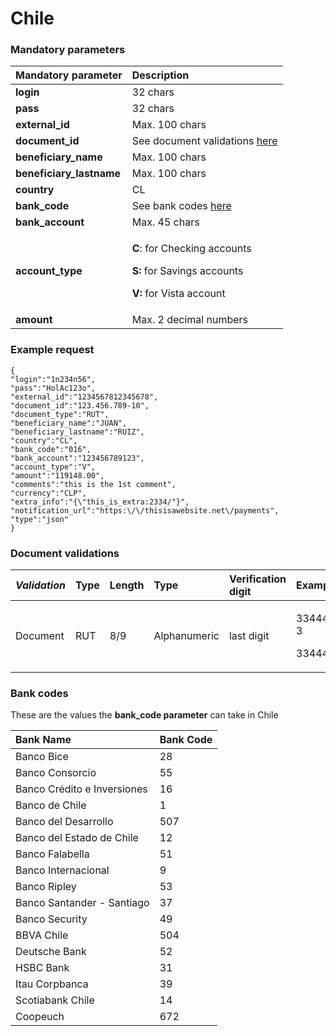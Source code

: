 # Chile

### Mandatory parameters

<table>
  <thead>
    <tr>
      <th style="text-align:left"><b>Mandatory parameter</b>
      </th>
      <th style="text-align:left"><b>Description</b>
      </th>
    </tr>
  </thead>
  <tbody>
    <tr>
      <td style="text-align:left"><b>login</b>
      </td>
      <td style="text-align:left">32 chars</td>
    </tr>
    <tr>
      <td style="text-align:left"><b>pass</b>
      </td>
      <td style="text-align:left">32 chars</td>
    </tr>
    <tr>
      <td style="text-align:left"><b>external_id</b>
      </td>
      <td style="text-align:left">Max. 100 chars</td>
    </tr>
    <tr>
      <td style="text-align:left"><b>document_id</b>
      </td>
      <td style="text-align:left">See document validations <a href="chile.md#document-validations">here</a>
      </td>
    </tr>
    <tr>
      <td style="text-align:left"><b>beneficiary_name</b>
      </td>
      <td style="text-align:left">Max. 100 chars</td>
    </tr>
    <tr>
      <td style="text-align:left"><b>beneficiary_lastname</b>
      </td>
      <td style="text-align:left">Max. 100 chars</td>
    </tr>
    <tr>
      <td style="text-align:left"><b>country</b>
      </td>
      <td style="text-align:left">CL</td>
    </tr>
    <tr>
      <td style="text-align:left"><b>bank_code</b>
      </td>
      <td style="text-align:left">See bank codes <a href="chile.md#bank-codes">here</a>
      </td>
    </tr>
    <tr>
      <td style="text-align:left"><b>bank_account</b>
      </td>
      <td style="text-align:left">Max. 45 chars</td>
    </tr>
    <tr>
      <td style="text-align:left"><b>account_type</b>
      </td>
      <td style="text-align:left">
        <p><b>C</b>: for Checking accounts</p>
        <p><b>S: </b>for Savings accounts</p>
        <p><b>V:</b> for Vista account<b> </b>
        </p>
      </td>
    </tr>
    <tr>
      <td style="text-align:left"><b>amount</b>
      </td>
      <td style="text-align:left">Max. 2 decimal numbers</td>
    </tr>
  </tbody>
</table>

### Example request

```text
{
"login":"1n234n56",
"pass":"HolAc123o",
"external_id":"1234567812345678",
"document_id":"123.456.789-10",
"document_type":"RUT",
"beneficiary_name":"JUAN",
"beneficiary_lastname":"RUIZ",
"country":"CL",
"bank_code":"016",
"bank_account":"123456789123",
"account_type":"V",
"amount":"119148.00",
"comments":"this is the 1st comment",
"currency":"CLP",
"extra_info":"{\"this_is_extra:2334/"}",
"notification_url":"https:\/\/thisisawebsite.net\/payments",
"type":"json"
}
```

### Document validations

<table>
  <thead>
    <tr>
      <th style="text-align:left"><em>Validation</em>
      </th>
      <th style="text-align:left">Type</th>
      <th style="text-align:left">Length</th>
      <th style="text-align:left">Type</th>
      <th style="text-align:left">Verification digit</th>
      <th style="text-align:left">Example</th>
    </tr>
  </thead>
  <tbody>
    <tr>
      <td style="text-align:left">Document</td>
      <td style="text-align:left">RUT</td>
      <td style="text-align:left">8/9</td>
      <td style="text-align:left">Alphanumeric</td>
      <td style="text-align:left">last digit</td>
      <td style="text-align:left">
        <p>33444111-3</p>
        <p>334441113</p>
      </td>
    </tr>
  </tbody>
</table>

### **Bank codes**

These are the values the **bank\_code parameter** can take in Chile

| Bank Name | Bank Code |
| :--- | :--- |
| Banco Bice | 28 |
| Banco Consorcio | 55 |
| Banco Crédito e Inversiones | 16 |
| Banco de Chile | 1 |
| Banco del Desarrollo | 507 |
| Banco del Estado de Chile | 12 |
| Banco Falabella | 51 |
| Banco Internacional | 9 |
| Banco Ripley | 53 |
| Banco Santander - Santiago | 37 |
| Banco Security | 49 |
| BBVA Chile | 504 |
| Deutsche Bank | 52 |
| HSBC Bank | 31 |
| Itau Corpbanca | 39 |
| Scotiabank Chile | 14 |
| Coopeuch | 672 |



